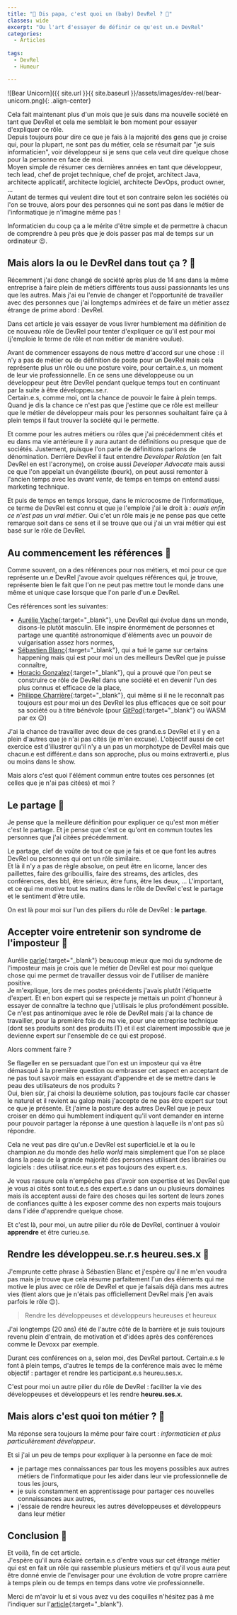 ```yaml
---
title: "🥑 Dis papa, c'est quoi un (baby) DevRel ? 🦄"
classes: wide
excerpt: "Ou l'art d'essayer de définir ce qu'est un.e DevRel"
categories:
  - Articles
  
tags:
  - DevRel
  - Humeur

---
```

<meta content="{{ {{ site.url }}{{ site.baseurl }}/assets/images/dev-rel/bear-unicorn.png" property="og:image">
![Bear Unicorn]({{ site.url }}{{ site.baseurl }}/assets/images/dev-rel/bear-unicorn.png){: .align-center}

Cela fait maintenant plus d'un mois que je suis dans ma nouvelle société en tant que DevRel et cela me semblait le bon moment pour essayer d'expliquer ce rôle.  
Depuis toujours pour dire ce que je fais à la majorité des gens que je croise qui, pour la plupart, ne sont pas du métier, cela se résumait par "je suis informaticien", voir développeur si je sens que cela veut dire quelque chose pour la personne en face de moi.  
Moyen simple de résumer ces dernières années en tant que développeur, tech lead, chef de projet technique, chef de projet, architect Java, architecte applicatif, architecte logiciel, architecte DevOps, product owner, ...  
Autant de termes qui veulent dire tout et son contraire selon les sociétés où l'on se trouve, alors pour des personnes qui ne sont pas dans le métier de l'informatique je n'imagine même pas !

Informaticien du coup ça a le mérite d'être simple et de permettre à chacun de comprendre à peu près que je dois passer pas mal de temps sur un ordinateur 😉.

## Mais alors la ou le DevRel dans tout ça ? 🦄

Récemment j'ai donc changé de société après plus de 14 ans dans la même entreprise à faire plein de métiers différents tous aussi passionnants les uns que les autres.
Mais j'ai eu l'envie de changer et l'opportunité de travailler avec des personnes que j'ai longtemps admirées et de faire un métier assez étrange de prime abord : DevRel.

Dans cet article je vais essayer de vous livrer humblement ma définition de ce nouveau rôle de DevRel pour tenter d'expliquer ce qu'il est pour moi (j'emploie le terme de rôle et non métier de manière voulue).

Avant de commencer essayons de nous mettre d'accord sur une chose : il n'y a pas de métier ou de définition de poste pour un DevRel mais cela représente plus un rôle ou une posture voire, pour certain.e.s, un moment de leur vie professionnelle.
En ce sens une développeuse ou un développeur peut être DevRel pendant quelque temps tout en continuant par la suite à être développeu.se.r.  
Certain.e.s, comme moi, ont la chance de pouvoir le faire à plein temps.
Quand je dis la chance ce n'est pas que j'estime que ce rôle est meilleur que le métier de développeur mais pour les personnes souhaitant faire ça à plein temps il faut trouver la société qui le permette.

Et comme pour les autres métiers ou rôles que j'ai précédemment cités et eu dans ma vie antérieure il y aura autant de définitions ou presque que de sociétés.
Justement, puisque l'on parle de définitions parlons de dénomination.
Derrière DevRel il faut entendre _Developer Relation_ (en fait DevRel en est l'acronyme), on croise aussi _Developer Advocate_ mais aussi ce que l'on appelait un évangéliste (beurk), on peut aussi remonter à l'ancien temps avec les _avant vente_, de temps en temps on entend aussi marketing technique.

Et puis de temps en temps lorsque, dans le microcosme de l'informatique, ce terme de DevRel est connu et que je l'emploie j'ai le droit à : _ouais enfin ce n'est pas un vrai métier_.
Oui c'et un rôle mais je ne pense pas que cette remarque soit dans ce sens et il se trouve que oui j'ai un vrai métier qui est basé sur le rôle de DevRel.

## Au commencement les références 🤩
Comme souvent, on a des références pour nos métiers, et moi pour ce que représente un.e DevRel j'avoue avoir quelques références qui, je trouve, représente bien le fait que l'on ne peut pas mettre tout le monde dans une même et unique case lorsque que l'on parle d'un.e DevRel.

Ces références sont les suivantes:
 - [Aurélie Vache](https://twitter.com/aurelievache){:target="_blank"}, une DevRel qui évolue dans un monde, disons-le plutôt masculin. Elle inspire énormément de personnes et partage une quantité astronomique d'éléments avec un pouvoir de vulgarisation assez hors normes,
 - [Sébastien Blanc](https://twitter.com/sebi2706){:target="_blank"}, qui a tué le game sur certains happening mais qui est pour moi un des meilleurs DevRel que je puisse connaître,
 - [Horacio Gonzalez](https://twitter.com/LostInBrittany){:target="_blank"}, qui a prouvé que l'on peut se construire ce rôle de DevRel dans une société et en devenir l'un des plus connus et efficace de la place,
 - [Philippe Charrière](https://twitter.com/k33g_org){:target="_blank"}, qui même si il ne le reconnaît pas toujours est pour moi un des DevRel les plus efficaces que ce soit pour sa société ou à titre bénévole (pour [GitPod](https://gitpod.io/){:target="_blank"} ou WASM par ex 😉) 

J'ai la chance de travailler avec deux de ces grand.e.s DevRel et il y en a plein d'autres que je n'ai pas cités (je m'en excuse).
L'objectif aussi de cet exercice est d'illustrer qu'il n'y a un pas un morphotype de DevRel mais que chacun.e est différent.e dans son approche, plus ou moins extraverti.e, plus ou moins dans le show.

Mais alors c'est quoi l'élément commun entre toutes ces personnes (et celles que je n'ai pas citées) et moi ?

## Le partage 🤝
Je pense que la meilleure définition pour expliquer ce qu'est mon métier c'est le partage.
Et je pense que c'est ce qu'ont en commun toutes les personnes que j'ai citées précédemment.

Le partage, clef de voûte de tout ce que je fais et ce que font les autres DevRel ou personnes qui ont un rôle similaire.  
Et là il n'y a pas de règle absolue, on peut être en licorne, lancer des paillettes, faire des gribouillis, faire des streams, des articles, des conférences, des bbl, être sérieux, être funs, être les deux, ...
L'important, et ce qui me motive tout les matins dans le rôle de DevRel c'est le partage et le sentiment d'être utile.

On est là pour moi sur l'un des piliers du rôle de DevRel : **le partage**.

## Accepter voire entretenir son syndrome de l'imposteur 🥸
Aurélie [parle](https://noti.st/aurelievache/fjHQOv/tips-pour-combattre-le-syndrome-de-limposteur){:target="_blank"} beaucoup mieux que moi du syndrome de l'imposteur mais je crois que le métier de DevRel est pour moi quelque chose qui me permet de travailler dessus voir de l'utiliser de manière positive.  
Je m'explique, lors de mes postes précédents j'avais plutôt l'étiquette d'expert.
Et en bon expert qui se respecte je mettais un point d'honneur à essayer de connaître la techno que j'utilisais le plus profondément possible. 
Ce n'est pas antinomique avec le rôle de DevRel mais j'ai la chance de travailler, pour la première fois de ma vie, pour une entreprise technique (dont ses produits sont des produits IT) et il est clairement impossible que je devienne expert sur l'ensemble de ce qui est proposé.

Alors comment faire ?

Se flageller en se persuadant que l'on est un imposteur qui va être démasqué à la première question ou embrasser cet aspect en acceptant de ne pas tout savoir mais en essayant d'appendre et de se mettre dans le peau des utilisateurs de nos produits ?  
Oui, bien sûr, j'ai choisi la deuxième solution, pas toujours facile car chasser le naturel et il revient au galop mais j'accepte de ne pas être expert sur tout ce que je présente.
Et j'aime la posture des autres DevRel que je peux croiser en démo qui humblement indiquent qu'il vont demander en interne pour pouvoir partager la réponse à une question à laquelle ils n'ont pas sû répondre.

Cela ne veut pas dire qu'un.e DevRel est superficiel.le et la ou le champion.ne du monde des _hello world_ mais simplement que l'on se place dans la peau de la grande majorité des personnes utilisant des librairies ou logiciels : des utilisat.rice.eur.s et pas toujours des expert.e.s.

Je vous rassure cela n'empêche pas d'avoir son expertise et les DevRel que je vous ai cités sont tout.e.s des expert.e.s dans un ou plusieurs domaines mais ils acceptent aussi de faire des choses qui les sortent de leurs zones de confiances quitte à les exposer comme des non experts mais toujours dans l'idée d'apprendre quelque chose.

Et c'est là, pour moi, un autre pilier du rôle de DevRel, continuer à vouloir **apprendre** et être curieu.se.

## Rendre les développeu.se.r.s heureu.ses.x 🥳
J'emprunte cette phrase à Sébastien Blanc et j'espère qu'il ne m'en voudra pas mais je trouve que cela résume parfaitement l'un des éléments qui me motive le plus avec ce rôle de DevRel et que je faisais déjà dans mes autres vies (tient alors que je n'étais pas officiellement DevRel mais j'en avais parfois le rôle 😉).
> Rendre les développeuses et développeurs heureuses et heureux

J'ai longtemps (20 ans) été de l'autre côté de la barrière et je suis toujours revenu plein d'entrain, de motivation et d'idées après des conférences comme le Devoxx par exemple.

Durant ces conférences on a, selon moi, des DevRel partout.
Certain.e.s le font à plein temps, d'autres le temps de la conférence mais avec le même objectif : partager et rendre les participant.e.s heureu.ses.x.

C'est pour moi un autre pilier du rôle de DevRel : faciliter la vie des développeuses et développeurs et les rendre **heureu.ses.x**.

## Mais alors c'est quoi ton métier ? 🤗

Ma réponse sera toujours la même pour faire court : _informaticien et plus particulièrement développeur_.

Et si j'ai un peu de temps pour expliquer à la personne en face de moi:
 - je partage mes connaissances par tous les moyens possibles aux autres métiers de l'informatique pour les aider dans leur vie professionnelle de tous les jours,
 - je suis constamment en apprentissage pour partager ces nouvelles connaissances aux autres,
 - j'essaie de rendre heureux les autres développeuses et développeurs dans leur métier


## Conclusion 🧐

Et voilà, fin de cet article.  
J'espère qu'il aura éclairé certain.e.s d'entre vous sur cet étrange métier qui est en fait un rôle qui rassemble plusieurs métiers et qu'il vous aura peut être donné envie de l'envisager pour une évolution de votre propre carrière à temps plein ou de temps en temps dans votre vie professionnelle.

Merci de m'avoir lu et si vous avez vu des coquilles n'hésitez pas à me l'indiquer sur l'[article](https://github.com/philippart-s/blog){:target="_blank"}. 
